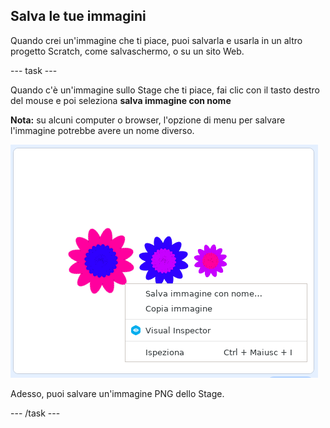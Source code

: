 ## Salva le tue immagini

Quando crei un'immagine che ti piace, puoi salvarla e usarla in un altro progetto Scratch, come salvaschermo, o su un sito Web.

\--- task \---

Quando c'è un'immagine sullo Stage che ti piace, fai clic con il tasto destro del mouse e poi seleziona **salva immagine con nome**

**Nota:** su alcuni computer o browser, l'opzione di menu per salvare l'immagine potrebbe avere un nome diverso.

![screenshot](images/flower-save-stage.png)

Adesso, puoi salvare un'immagine PNG dello Stage.

\--- /task \---